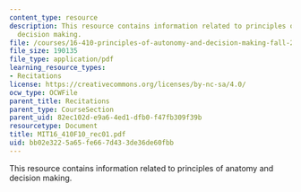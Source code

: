 ```yaml
---
content_type: resource
description: This resource contains information related to principles of anatomy and
  decision making.
file: /courses/16-410-principles-of-autonomy-and-decision-making-fall-2010/bb02e3225a65fe667d433de36de60fbb_MIT16_410F10_rec01.pdf
file_size: 190135
file_type: application/pdf
learning_resource_types:
- Recitations
license: https://creativecommons.org/licenses/by-nc-sa/4.0/
ocw_type: OCWFile
parent_title: Recitations
parent_type: CourseSection
parent_uid: 82ec102d-e9a6-4ed1-dfb0-f47fb309f39b
resourcetype: Document
title: MIT16_410F10_rec01.pdf
uid: bb02e322-5a65-fe66-7d43-3de36de60fbb
---
```

This resource contains information related to principles of anatomy and decision making.
